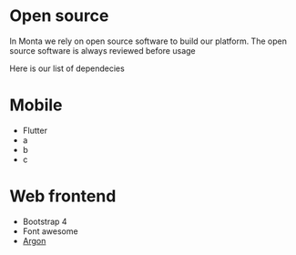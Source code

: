 # Open source

In Monta we rely on open source software to build our platform. The open source software is always reviewed before usage

Here is our list of dependecies 

# Mobile

 - Flutter 
 - a
 - b
 - c
  
# Web frontend

 - Bootstrap 4
 - Font awesome
 - [Argon](https://www.creative-tim.com/product/argon-dashboard-pro) 

